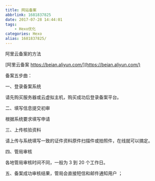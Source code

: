 ```yaml
---
title: 网站备案
abbrlink: 1681837825
date: 2017-07-28 14:44:01
tags: 
    - Hexo优化
categories: Hexo
alias: 1681837825/
---
```

阿里云备案的方法
<!-- more -->
[阿里云备案 https://beian.aliyun.com/](https://beian.aliyun.com/)

备案五步曲：

一、登录备案系统

请先购买服务器或云虚拟主机，购买成功后登录备案平台。

二、填写信息提交初审

根据系统要求填写申请

三、上传核验资料

请上传与系统填写一致的证件资料原件扫描件或拍照件，在线就可以搞定。

四、管局审核

各地管局审核时间不同，一般为 3 到 20 个工作日。

五、备案成功审核结果，管局会直接短信和邮件通知用户 ；

<!-- more -->
